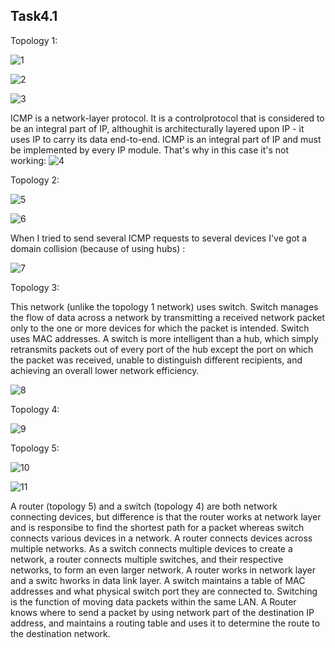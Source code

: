 ## Task4.1

Topology 1:

![1](screenshots/1.jpg "Topology-1")

![2](screenshots/2.jpg "2")

![3](screenshots/3.jpg "3")

ICMP is a network-layer protocol. It is a controlprotocol that is considered to be an integral part of IP, althoughit is architecturally layered upon IP - it uses IP to carry its data end-to-end. ICMP is an integral part of IP and must be implemented by every IP module. That's why in this case it's not working: 
![4](screenshots/4.jpg "4")

Topology 2:

![5](screenshots/5.jpg "Topology-2")

![6](screenshots/6.jpg "6")

When I tried to send several ICMP requests to several devices I've got a domain collision (because of using hubs) :

![7](screenshots/7.jpg "7")

Topology 3:

This network (unlike the topology 1 network) uses switch. Switch manages the flow of data across a network by transmitting a received network packet only to the one or more devices for which the packet is intended. Switch  uses MAC addresses. A switch is more intelligent than a hub, which simply retransmits packets out of every port of the hub except the port on which the packet was received, unable to distinguish different recipients, and achieving an overall lower network efficiency.

![8](screenshots/8.jpg "Topology-3")

Topology 4:

![9](screenshots/9.jpg "Topology-4")

Topology 5:

![10](screenshots/10.jpg "10")

![11](screenshots/11.jpg "Topology-5")

A router (topology 5) and a switch (topology 4) are both network connecting devices, but difference is that the router works at network layer and is responsibe to find the shortest path for a packet whereas switch connects various devices in a network. A router connects devices across multiple networks. As a switch connects multiple devices to create a network, a router connects multiple switches, and their respective networks, to form an even larger network. A router works in network layer and a switc hworks in data link layer.  A switch maintains a table of MAC addresses and what physical switch port they are connected to. Switching is the function of moving data packets within the same LAN. A Router knows where to send a packet by using network part of the destination IP address, and maintains a routing table and uses it to determine the route to the destination network.







  
   
